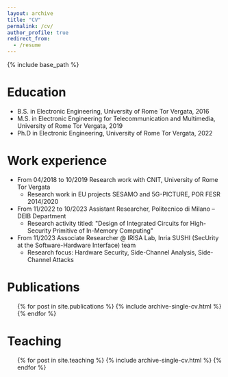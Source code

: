 ```yaml
---
layout: archive
title: "CV"
permalink: /cv/
author_profile: true
redirect_from:
  - /resume
---
```


{% include base_path %}

Education
======
* B.S. in Electronic Engineering, University of Rome Tor Vergata, 2016
* M.S. in Electronic Engineering for Telecommunication and Multimedia, University of Rome Tor Vergata, 2019
* Ph.D in Electronic Engineering, University of Rome Tor Vergata, 2022

Work experience
======
* From 04/2018 to 10/2019 Research work with CNIT, University of Rome Tor Vergata
    * Research work in EU projects SESAMO and 5G-PICTURE, POR FESR 2014/2020
* From 11/2022 to 10/2023 Assistant Researcher, Politecnico di Milano – DEIB Department
    * Research activity titled: "Design of Integrated Circuits for High-Security Primitive of In-Memory Computing"
* From 11/2023 Associate Researcher @ IRISA Lab, Inria SUSHI (SecUrity at the Software-Hardware Interface) team
    * Research focus: Hardware Security, Side-Channel Analysis, Side-Channel Attacks
  

Publications
======
  <ul>{% for post in site.publications %}
    {% include archive-single-cv.html %}
  {% endfor %}</ul>
  
Teaching
======
  <ul>{% for post in site.teaching %}
    {% include archive-single-cv.html %}
  {% endfor %}</ul>
  

